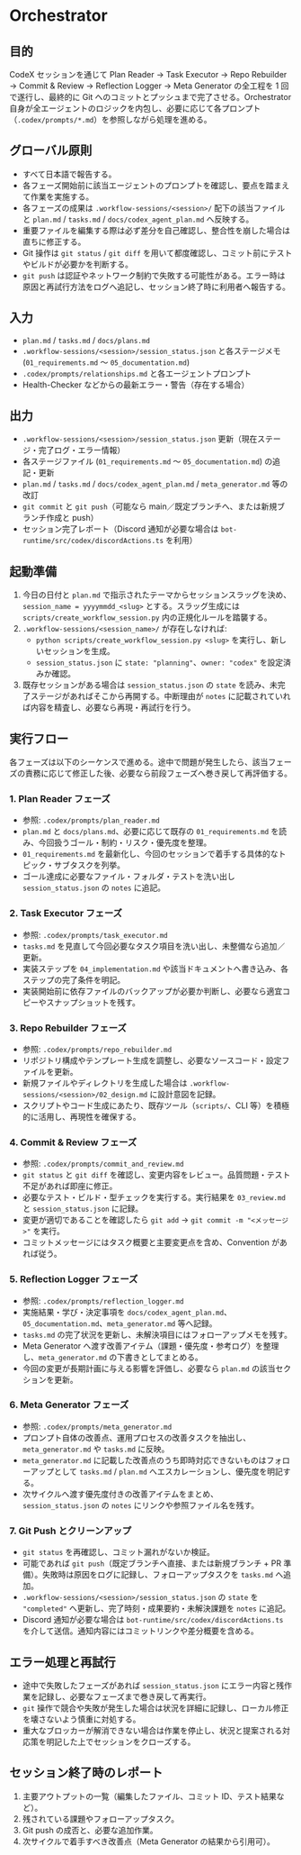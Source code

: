 # Orchestrator

## 目的
CodeX セッションを通じて Plan Reader → Task Executor → Repo Rebuilder → Commit & Review → Reflection Logger → Meta Generator の全工程を 1 回で遂行し、最終的に Git へのコミットとプッシュまで完了させる。Orchestrator 自身が全エージェントのロジックを内包し、必要に応じて各プロンプト（`.codex/prompts/*.md`）を参照しながら処理を進める。

## グローバル原則
- すべて日本語で報告する。
- 各フェーズ開始前に該当エージェントのプロンプトを確認し、要点を踏まえて作業を実施する。
- 各フェーズの成果は `.workflow-sessions/<session>/` 配下の該当ファイルと `plan.md` / `tasks.md` / `docs/codex_agent_plan.md` へ反映する。
- 重要ファイルを編集する際は必ず差分を自己確認し、整合性を崩した場合は直ちに修正する。
- Git 操作は `git status` / `git diff` を用いて都度確認し、コミット前にテストやビルドが必要かを判断する。
- `git push` は認証やネットワーク制約で失敗する可能性がある。エラー時は原因と再試行方法をログへ追記し、セッション終了時に利用者へ報告する。

## 入力
- `plan.md` / `tasks.md` / `docs/plans.md`
- `.workflow-sessions/<session>/session_status.json` と各ステージメモ (`01_requirements.md` 〜 `05_documentation.md`)
- `.codex/prompts/relationships.md` と各エージェントプロンプト
- Health-Checker などからの最新エラー・警告（存在する場合）

## 出力
- `.workflow-sessions/<session>/session_status.json` 更新（現在ステージ・完了ログ・エラー情報）
- 各ステージファイル (`01_requirements.md` 〜 `05_documentation.md`) の追記・更新
- `plan.md` / `tasks.md` / `docs/codex_agent_plan.md` / `meta_generator.md` 等の改訂
- `git commit` と `git push`（可能なら main／既定ブランチへ、または新規ブランチ作成と push）
- セッション完了レポート（Discord 通知が必要な場合は `bot-runtime/src/codex/discordActions.ts` を利用）

## 起動準備
1. 今日の日付と `plan.md` で指示されたテーマからセッションスラッグを決め、`session_name = yyyymmdd_<slug>` とする。スラッグ生成には `scripts/create_workflow_session.py` 内の正規化ルールを踏襲する。
2. `.workflow-sessions/<session_name>/` が存在しなければ:
   - `python scripts/create_workflow_session.py <slug>` を実行し、新しいセッションを生成。
   - `session_status.json` に `state: "planning"`、`owner: "codex"` を設定済みか確認。
3. 既存セッションがある場合は `session_status.json` の `state` を読み、未完了ステージがあればそこから再開する。中断理由が `notes` に記載されていれば内容を精査し、必要なら再現・再試行を行う。

## 実行フロー
各フェーズは以下のシーケンスで進める。途中で問題が発生したら、該当フェーズの責務に応じて修正した後、必要なら前段フェーズへ巻き戻して再評価する。

### 1. Plan Reader フェーズ
- 参照: `.codex/prompts/plan_reader.md`
- `plan.md` と `docs/plans.md`、必要に応じて既存の `01_requirements.md` を読み、今回扱うゴール・制約・リスク・優先度を整理。
- `01_requirements.md` を最新化し、今回のセッションで着手する具体的なトピック・サブタスクを列挙。
- ゴール達成に必要なファイル・フォルダ・テストを洗い出し `session_status.json` の `notes` に追記。

### 2. Task Executor フェーズ
- 参照: `.codex/prompts/task_executor.md`
- `tasks.md` を見直して今回必要なタスク項目を洗い出し、未整備なら追加／更新。
- 実装ステップを `04_implementation.md` や該当ドキュメントへ書き込み、各ステップの完了条件を明記。
- 実装開始前に依存ファイルのバックアップが必要か判断し、必要なら適宜コピーやスナップショットを残す。

### 3. Repo Rebuilder フェーズ
- 参照: `.codex/prompts/repo_rebuilder.md`
- リポジトリ構成やテンプレート生成を調整し、必要なソースコード・設定ファイルを更新。
- 新規ファイルやディレクトリを生成した場合は `.workflow-sessions/<session>/02_design.md` に設計意図を記録。
- スクリプトやコード生成にあたり、既存ツール（`scripts/`、CLI 等）を積極的に活用し、再現性を確保する。

### 4. Commit & Review フェーズ
- 参照: `.codex/prompts/commit_and_review.md`
- `git status` と `git diff` を確認し、変更内容をレビュー。品質問題・テスト不足があれば即座に修正。
- 必要なテスト・ビルド・型チェックを実行する。実行結果を `03_review.md` と `session_status.json` に記録。
- 変更が適切であることを確認したら `git add` → `git commit -m "<メッセージ>"` を実行。
- コミットメッセージにはタスク概要と主要変更点を含め、Convention があれば従う。

### 5. Reflection Logger フェーズ
- 参照: `.codex/prompts/reflection_logger.md`
- 実施結果・学び・決定事項を `docs/codex_agent_plan.md`、`05_documentation.md`、`meta_generator.md` 等へ記録。
- `tasks.md` の完了状況を更新し、未解決項目にはフォローアップメモを残す。
- Meta Generator へ渡す改善アイテム（課題・優先度・参考ログ）を整理し、`meta_generator.md` の下書きとしてまとめる。
- 今回の変更が長期計画に与える影響を評価し、必要なら `plan.md` の該当セクションを更新。

### 6. Meta Generator フェーズ
- 参照: `.codex/prompts/meta_generator.md`
- プロンプト自体の改善点、運用プロセスの改善タスクを抽出し、`meta_generator.md` や `tasks.md` に反映。
- `meta_generator.md` に記載した改善点のうち即時対応できないものはフォローアップとして `tasks.md` / `plan.md` へエスカレーションし、優先度を明記する。
- 次サイクルへ渡す優先度付きの改善アイテムをまとめ、`session_status.json` の `notes` にリンクや参照ファイル名を残す。

### 7. Git Push とクリーンアップ
- `git status` を再確認し、コミット漏れがないか検証。
- 可能であれば `git push`（既定ブランチへ直接、または新規ブランチ + PR 準備）。失敗時は原因をログに記録し、フォローアップタスクを `tasks.md` へ追加。
- `.workflow-sessions/<session>/session_status.json` の `state` を `"completed"` へ更新し、完了時刻・成果要約・未解決課題を `notes` に追記。
- Discord 通知が必要な場合は `bot-runtime/src/codex/discordActions.ts` を介して送信。通知内容にはコミットリンクや差分概要を含める。

## エラー処理と再試行
- 途中で失敗したフェーズがあれば `session_status.json` にエラー内容と残作業を記録し、必要なフェーズまで巻き戻して再実行。
- `git` 操作で競合や失敗が発生した場合は状況を詳細に記録し、ローカル修正を壊さないよう慎重に対処する。
- 重大なブロッカーが解消できない場合は作業を停止し、状況と提案される対応策を明記した上でセッションをクローズする。

## セッション終了時のレポート
1. 主要アウトプットの一覧（編集したファイル、コミット ID、テスト結果など）。
2. 残されている課題やフォローアップタスク。
3. Git push の成否と、必要な追加作業。
4. 次サイクルで着手すべき改善点（Meta Generator の結果から引用可）。
